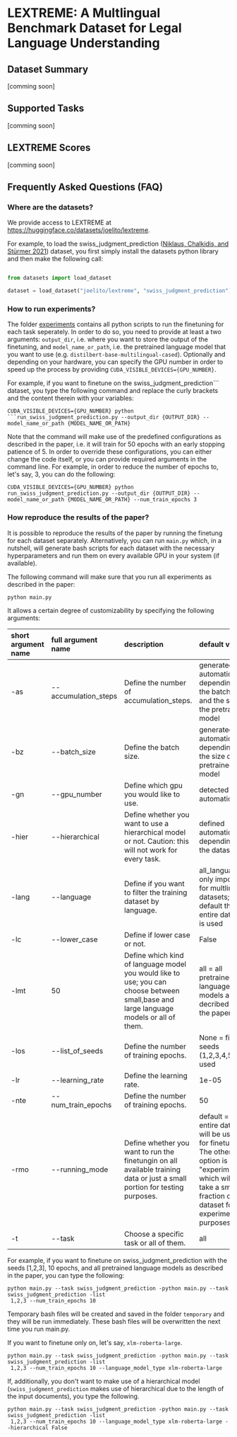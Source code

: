 # LEXTREME: A Multlingual Benchmark Dataset for Legal Language Understanding 

## Dataset Summary
[comming soon]
## Supported Tasks
[comming soon]
## LEXTREME Scores
[comming soon]
## Frequently Asked Questions (FAQ)

### Where are the datasets?
We provide access to LEXTREME at https://huggingface.co/datasets/joelito/lextreme.  

For example, to load the swiss_judgment_prediction ([Niklaus, Chalkidis, and Stürmer 2021](https://aclanthology.org/2021.nllp-1.3/)) dataset, you first simply install the datasets python library and then make the following call:

```python

from datasets import load_dataset

dataset = load_dataset("joelito/lextreme", "swiss_judgment_prediction")

```

### How to run experiments?

The folder [experiments](https://github.com/JoelNiklaus/LEXTREME/tree/main/experiments) contains all python scripts to run the finetuning for each task seperately. In order to do so, you need to provide at least a two arguments: ```output_dir```, i.e. where you want to store the output of the finetuning, and ```model_name_or_path```, i.e. the pretrained language model that you want to use (e.g. ```distilbert-base-multilingual-cased```). Optionally and depending on your hardware, you can specify the GPU number in order to speed up the process by providing ```CUDA_VISIBLE_DEVICES={GPU_NUMBER}```.

For example, if you want to finetune on the swiss_judgment_prediction``` dataset, you type the following command and replace the curly brackets and the content therein with your variables:  

```
CUDA_VISIBLE_DEVICES={GPU_NUMBER} python ```run_swiss_judgment_prediction.py --output_dir {OUTPUT_DIR} --model_name_or_path {MODEL_NAME_OR_PATH}

```

Note that the command will make use of the predefined configurations as described in the paper, i.e. it will train for 50 epochs with an early stopping patience of 5. In order to override these configurations, you can either change the code itself, or you can provide required arguments in the command line. For example, in order to reduce the number of epochs to, let's say, 3, you can do the following:

```
CUDA_VISIBLE_DEVICES={GPU_NUMBER} python run_swiss_judgment_prediction.py --output_dir {OUTPUT_DIR} --model_name_or_path {MODEL_NAME_OR_PATH} --num_train_epochs 3

```

### How reproduce the results of the paper?

It is possible to reproduce the results of the paper by running the finetung for each dataset separately. Alternatively, you can run ```main.py``` which, in a nutshell, will generate bash scripts for each dataset with the necessary hyperparameters and run them on every available GPU in your system (if available). 

The following command will make sure that you run all experiments as described in the paper:

```
python main.py
```

It allows a certain degree of customizability by specifying the following arguments:


| short argument name   | full argument name   | description                                                                                                                            | default value                                                                                                                                                                |
|:----------------------|:---------------------|:---------------------------------------------------------------------------------------------------------------------------------------|:-----------------------------------------------------------------------------------------------------------------------------------------------------------------------------|
| -as                   | --accumulation_steps | Define the number of accumulation_steps.                                                                                               | generated automatically depending on the batch size and the size of the pretrained model                                                                                     |
| -bz                   | --batch_size         | Define the batch size.                                                                                                                 | generated automatically depending on the size of the pretrained model                                                                                                        |
| -gn                   | --gpu_number         | Define which gpu you would like to use.                                                                                                | detected automatically                                                                                                                                                       |
| -hier                 | --hierarchical       | Define whether you want to use a hierarchical model or not. Caution: this will not work for every task.                                | defined automatically depending on the dataset                                                                                                                               |
| -lang                 | --language           | Define if you want to filter the training dataset by language.                                                                         | all_languages; only important for multlingual datasets; per default the entire dataset is used                                                                               |
| -lc                   | --lower_case         | Define if lower case or not.                                                                                                           | False                                                                                                                                                                        |
| -lmt                  | 50                   | Define which kind of language model you would like to use; you can choose between small,base and large language models or all of them. | all = all pretrained language models as decribed in the paper                                                                                                                |
| -los                  | --list_of_seeds      | Define the number of training epochs.                                                                                                  | None = five seeds (1,2,3,4,5) are used                                                                                                                                       |
| -lr                   | --learning_rate      | Define the learning rate.                                                                                                              | 1e-05                                                                                                                                                                        |
| -nte                  | --num_train_epochs   | Define the number of training epochs.                                                                                                  | 50                                                                                                                                                                           |
| -rmo                  | --running_mode       | Define whether you want to run the finetungin on all available training data or just a small portion for testing purposes.             | default = the entire dataset will be used for finetuning. The other option is "experimental" which will only take a small fraction of the dataset for experimental purposes. |
| -t                    | --task               | Choose a specific task or all of them.                                                                                                 | all                                                                                                                                                                          |


For example, if you want to finetune on swiss_judgment_prediction with the seeds [1,2,3], 10 epochs, and all pretrained language models as described in the paper, you can type the following:

```
python main.py --task swiss_judgment_prediction -python main.py --task swiss_judgment_prediction -list
 1,2,3 --num_train_epochs 10
```

Temporary bash files will be created and saved in the folder ```temporary``` and they will be run immediately. These bash files will be overwritten the next time you run main.py.

If you want to finetune only on, let's say, ```xlm-roberta-large```.
```
python main.py --task swiss_judgment_prediction -python main.py --task swiss_judgment_prediction -list
 1,2,3 --num_train_epochs 10 --language_model_type xlm-roberta-large
```

If, additionally, you don't want to make use of a hierarchical model (```swiss_judgment_prediction``` makes use of hierarchical due to the length of the input documents), you type the following.
```
python main.py --task swiss_judgment_prediction -python main.py --task swiss_judgment_prediction -list
 1,2,3 --num_train_epochs 10 --language_model_type xlm-roberta-large --hierarchical False
```